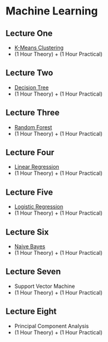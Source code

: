 # Machine Learning

## Lecture One 
- [K-Means Clustering](https://github.com/look4pritam/ArtificialIntelligence/tree/master/MachineLearning/K-MeansClustering)
- (1 Hour Theory) + (1 Hour Practical)

## Lecture Two 
- [Decision Tree](https://github.com/look4pritam/ArtificialIntelligence/tree/master/MachineLearning/DecisionTree)
- (1 Hour Theory) + (1 Hour Practical)

## Lecture Three 
- [Random Forest](https://github.com/look4pritam/ArtificialIntelligence/tree/master/MachineLearning/RandomForest)
- (1 Hour Theory) + (1 Hour Practical)

## Lecture Four
- [Linear Regression](https://github.com/look4pritam/LinearRegression)
- (1 Hour Theory) + (1 Hour Practical)

## Lecture Five
- [Logistic Regression](https://github.com/look4pritam/LogisticRegression)
- (1 Hour Theory) + (1 Hour Practical)

## Lecture Six
- [Naive Bayes](https://github.com/look4pritam/ArtificialIntelligence/tree/master/MachineLearning/NaiveBayes)
- (1 Hour Theory) + (1 Hour Practical)

## Lecture Seven
- Support Vector Machine
- (1 Hour Theory) + (1 Hour Practical)

## Lecture Eight
- Principal Component Analysis
- (1 Hour Theory) + (1 Hour Practical)
